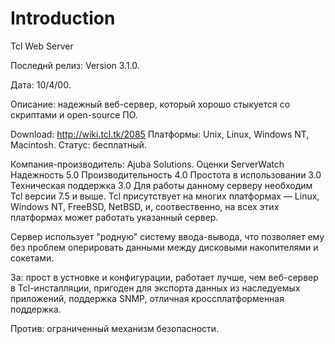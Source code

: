 # Introduction #

Tcl Web Server

Последнй релиз: Version 3.1.0.

Дата: 10/4/00.

Описание: надежный веб-сервер, который хорошо стыкуется со скриптами и open-source ПО.

Download: http://wiki.tcl.tk/2085
Платформы: Unix, Linux, Windows NT, Macintosh.
Статус: бесплатный.

Компания-производитель: Ajuba Solutions.
Оценки ServerWatch
Надежность 5.0
Производительность 4.0
Простота в использовании 3.0
Техническая поддержка 3.0
Для работы данному серверу необходим Tcl версии 7.5 и выше. Tcl присутствует на многих платформах — Linux, Windows NT, FreeBSD, NetBSD, и, соотвественно, на всех этих платформах может работать указанный сервер.

Сервер использует "родную" систему ввода-вывода, что позволяет ему без проблем оперировать данными между дисковыми накопителями и сокетами.

За: прост в устновке и конфигурации, работает лучше, чем веб-сервер в Tcl-инсталляции, пригоден для экспорта данных из наследуемых приложений, поддержка SNMP, отличная кроссплатформенная поддержка.

Против: ограниченный механизм безопасности.